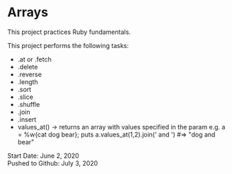 # Arrays

This project practices Ruby fundamentals.

This project performs the following tasks:

* .at or .fetch
* .delete
* .reverse
* .length
* .sort
* .slice
* .shuffle
* .join
* .insert
* values_at() -> returns an array with values specified in the param
e.g. a = %w{cat dog bear}; puts a.values_at(1,2).join(' and ') #=> "dog and bear"

Start Date: June 2, 2020\
Pushed to Github: July 3, 2020
